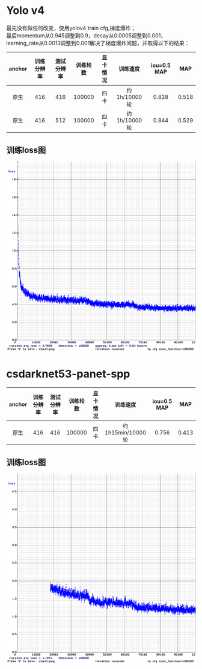 # Yolo v4


最先没有做任何改变，使用yolov4 train cfg,梯度爆炸；    
最后momentum从0.945调整到0.9，decay从0.0005调整到0.001，learning_rate从0.0013调整到0.001解决了梯度爆炸问题，并取得以下的结果：    

|anchor|训练分辨率|测试分辨率|训练轮数|显卡情况|训练速度|iou=0.5 MAP|MAP| 
|:-----:|:-----:|:-----:|:-----:| :-----:| :-----:|:-----:|:-----:|
|原生| 416| 416| 100000|四卡|约1h/10000轮|0.828 |0.518|
|原生| 416| 512| 100000|四卡|约1h/10000轮|0.844 |0.529|

## 训练loss图
![图1](pics/chart_yolov4_train0703.png)

# csdarknet53-panet-spp
|anchor|训练分辨率|测试分辨率|训练轮数|显卡情况|训练速度|iou=0.5 MAP|MAP| 
|:-----:|:-----:|:-----:|:-----:| :-----:| :-----:|:-----:|:-----:|
|原生| 416| 416| 100000|四卡|约1h15min/10000轮|0.756 |0.413|

## 训练loss图
![图1](pics/chart_csdarknet53-panet-spp_train.png)
